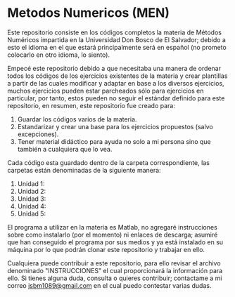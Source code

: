 # Metodos Numericos (MEN)

Este repositorio consiste en los códigos completos la materia de Métodos Numéricos impartida en la Universidad Don Bosco de El Salvador; debido a esto el idioma en el que estará principalmente será en español (no prometo colocarlo en otro idioma, lo siento).

Empecé este repositorio debido a que necesitaba una manera de ordenar todos los códigos de los ejercicios existentes de la materia y crear plantillas a partir de las cuales modificar y adaptar en base a los diversos ejercicios, muchos ejercicios pueden estar parcheados sólo para ejercicios en particular, por tanto, estos pueden no seguir el estándar definido para este repositorio, en resumen, este repositorio fue creado para:

1. Guardar los códigos varios de la materia.
2. Estandarizar y crear una base para los ejercicios propuestos (salvo excepciones).
3. Tener material didáctico para ayuda no solo a mi persona sino que también a cualquiera que lo vea.

Cada código esta guardado dentro de la carpeta correspondiente, las carpetas están denominadas de la siguiente manera:

1. Unidad 1:
2. Unidad 2:
3. Unidad 3:
4. Unidad 4:
5. Unidad 5:

El programa a utilizar en la materia es Matlab, no agregaré instrucciones sobre como instalarlo (por el momento) ni enlaces de descarga; asumiré que han conseguido el programa por sus medios y ya está instalado en su máquina por lo que podrán clonar este repositorio y trabajar en ello.

Cualquiera puede contribuir a este repositorio, para ello revisar el archivo denominado "INSTRUCCIONES" el cual proporcionará la información para ello. Si tienes alguna duda, consulta o quieres contribuir; contactame a mi correo jsbm1089@gmail.com en el cual puedo contestar varias dudas.
